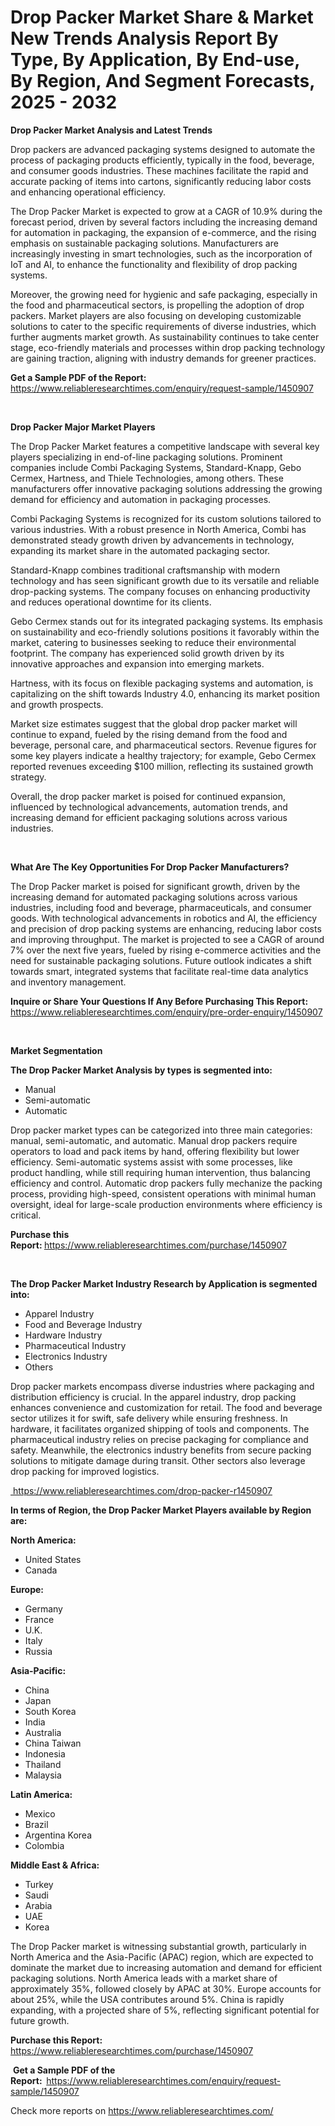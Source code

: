 <p><h1>Drop Packer Market Share & Market New Trends Analysis Report By Type, By Application, By End-use, By Region, And Segment Forecasts, 2025 - 2032</h1></p><p><strong>Drop Packer Market Analysis and Latest Trends</strong></p>
<p><p>Drop packers are advanced packaging systems designed to automate the process of packaging products efficiently, typically in the food, beverage, and consumer goods industries. These machines facilitate the rapid and accurate packing of items into cartons, significantly reducing labor costs and enhancing operational efficiency.</p><p>The Drop Packer Market is expected to grow at a CAGR of 10.9% during the forecast period, driven by several factors including the increasing demand for automation in packaging, the expansion of e-commerce, and the rising emphasis on sustainable packaging solutions. Manufacturers are increasingly investing in smart technologies, such as the incorporation of IoT and AI, to enhance the functionality and flexibility of drop packing systems. </p><p>Moreover, the growing need for hygienic and safe packaging, especially in the food and pharmaceutical sectors, is propelling the adoption of drop packers. Market players are also focusing on developing customizable solutions to cater to the specific requirements of diverse industries, which further augments market growth. As sustainability continues to take center stage, eco-friendly materials and processes within drop packing technology are gaining traction, aligning with industry demands for greener practices.</p></p>
<p><strong>Get a Sample PDF of the Report:&nbsp;</strong> <a href="https://www.reliableresearchtimes.com/enquiry/request-sample/1450907?utm_campaign=2229&utm_medium=2&utm_source=Github&utm_content=ia&utm_term=17022025&utm_id=drop-packer">https://www.reliableresearchtimes.com/enquiry/request-sample/1450907</a></p>
<p>&nbsp;</p>
<p><strong>Drop Packer Major Market Players</strong></p>
<p><p>The Drop Packer Market features a competitive landscape with several key players specializing in end-of-line packaging solutions. Prominent companies include Combi Packaging Systems, Standard-Knapp, Gebo Cermex, Hartness, and Thiele Technologies, among others. These manufacturers offer innovative packaging solutions addressing the growing demand for efficiency and automation in packaging processes.</p><p>Combi Packaging Systems is recognized for its custom solutions tailored to various industries. With a robust presence in North America, Combi has demonstrated steady growth driven by advancements in technology, expanding its market share in the automated packaging sector. </p><p>Standard-Knapp combines traditional craftsmanship with modern technology and has seen significant growth due to its versatile and reliable drop-packing systems. The company focuses on enhancing productivity and reduces operational downtime for its clients.</p><p>Gebo Cermex stands out for its integrated packaging systems. Its emphasis on sustainability and eco-friendly solutions positions it favorably within the market, catering to businesses seeking to reduce their environmental footprint. The company has experienced solid growth driven by its innovative approaches and expansion into emerging markets.</p><p>Hartness, with its focus on flexible packaging systems and automation, is capitalizing on the shift towards Industry 4.0, enhancing its market position and growth prospects. </p><p>Market size estimates suggest that the global drop packer market will continue to expand, fueled by the rising demand from the food and beverage, personal care, and pharmaceutical sectors. Revenue figures for some key players indicate a healthy trajectory; for example, Gebo Cermex reported revenues exceeding $100 million, reflecting its sustained growth strategy.</p><p>Overall, the drop packer market is poised for continued expansion, influenced by technological advancements, automation trends, and increasing demand for efficient packaging solutions across various industries.</p></p>
<p>&nbsp;</p>
<p><strong>What Are The Key Opportunities For Drop Packer Manufacturers?</strong></p>
<p><p>The Drop Packer market is poised for significant growth, driven by the increasing demand for automated packaging solutions across various industries, including food and beverage, pharmaceuticals, and consumer goods. With technological advancements in robotics and AI, the efficiency and precision of drop packing systems are enhancing, reducing labor costs and improving throughput. The market is projected to see a CAGR of around 7% over the next five years, fueled by rising e-commerce activities and the need for sustainable packaging solutions. Future outlook indicates a shift towards smart, integrated systems that facilitate real-time data analytics and inventory management.</p></p>
<p><strong>Inquire or Share Your Questions If Any Before Purchasing This Report:</strong> <a href="https://www.reliableresearchtimes.com/enquiry/pre-order-enquiry/1450907?utm_campaign=2229&utm_medium=2&utm_source=Github&utm_content=ia&utm_term=17022025&utm_id=drop-packer">https://www.reliableresearchtimes.com/enquiry/pre-order-enquiry/1450907</a></p>
<p>&nbsp;</p>
<p><strong>Market Segmentation</strong></p>
<p><strong>The Drop Packer Market Analysis by types is segmented into:</strong></p>
<p><ul><li>Manual</li><li>Semi-automatic</li><li>Automatic</li></ul></p>
<p><p>Drop packer market types can be categorized into three main categories: manual, semi-automatic, and automatic. Manual drop packers require operators to load and pack items by hand, offering flexibility but lower efficiency. Semi-automatic systems assist with some processes, like product handling, while still requiring human intervention, thus balancing efficiency and control. Automatic drop packers fully mechanize the packing process, providing high-speed, consistent operations with minimal human oversight, ideal for large-scale production environments where efficiency is critical.</p></p>
<p><strong>Purchase this Report:&nbsp;</strong><a href="https://www.reliableresearchtimes.com/purchase/1450907?utm_campaign=2229&utm_medium=2&utm_source=Github&utm_content=ia&utm_term=17022025&utm_id=drop-packer">https://www.reliableresearchtimes.com/purchase/1450907</a></p>
<p>&nbsp;</p>
<p><strong>The Drop Packer Market Industry Research by Application is segmented into:</strong></p>
<p><ul><li>Apparel Industry</li><li>Food and Beverage Industry</li><li>Hardware Industry</li><li>Pharmaceutical Industry</li><li>Electronics Industry</li><li>Others</li></ul></p>
<p><p>Drop packer markets encompass diverse industries where packaging and distribution efficiency is crucial. In the apparel industry, drop packing enhances convenience and customization for retail. The food and beverage sector utilizes it for swift, safe delivery while ensuring freshness. In hardware, it facilitates organized shipping of tools and components. The pharmaceutical industry relies on precise packaging for compliance and safety. Meanwhile, the electronics industry benefits from secure packing solutions to mitigate damage during transit. Other sectors also leverage drop packing for improved logistics.</p></p>
<p><a href="https://www.reliableresearchtimes.com/drop-packer-r1450907?utm_campaign=2229&utm_medium=2&utm_source=Github&utm_content=ia&utm_term=17022025&utm_id=drop-packer">&nbsp;https://www.reliableresearchtimes.com/drop-packer-r1450907</a></p>
<p><strong>In terms of Region, the Drop Packer Market Players available by Region are:</strong></p>
<p>
    <p> <strong> North America: </strong>
        <ul>
            <li>United States</li>
            <li>Canada</li>
        </ul>
        </p> 
    <p> <strong> Europe: </strong>
        <ul>
            <li>Germany</li>
            <li>France</li>
            <li>U.K.</li>
            <li>Italy</li>
            <li>Russia</li>
        </ul>
        </p> 
    <p> <strong> Asia-Pacific: </strong>
        <ul>
            <li>China</li>
            <li>Japan</li>
            <li>South Korea</li>
            <li>India</li>
            <li>Australia</li>
            <li>China Taiwan</li>
            <li>Indonesia</li>
            <li>Thailand</li>
            <li>Malaysia</li>
        </ul>
        </p> 
    <p> <strong> Latin America: </strong>
        <ul>
            <li>Mexico</li>
            <li>Brazil</li>
            <li>Argentina Korea</li>
            <li>Colombia</li>
        </ul>
        </p> 
    <p> <strong> Middle East & Africa: </strong>
        <ul>
            <li>Turkey</li>
            <li>Saudi</li>
            <li>Arabia</li>
            <li>UAE</li>
            <li>Korea</li>
        </ul>
    </p>
    </p>
<p><p>The Drop Packer market is witnessing substantial growth, particularly in North America and the Asia-Pacific (APAC) region, which are expected to dominate the market due to increasing automation and demand for efficient packaging solutions. North America leads with a market share of approximately 35%, followed closely by APAC at 30%. Europe accounts for about 25%, while the USA contributes around 5%. China is rapidly expanding, with a projected share of 5%, reflecting significant potential for future growth.</p></p>
<p><strong>Purchase this Report: </strong><a href="https://www.reliableresearchtimes.com/purchase/1450907?utm_campaign=2229&utm_medium=2&utm_source=Github&utm_content=ia&utm_term=17022025&utm_id=drop-packer">https://www.reliableresearchtimes.com/purchase/1450907</a></p>
<p>&nbsp;<strong>Get a Sample PDF of the Report:&nbsp;&nbsp;</strong><a href="https://www.reliableresearchtimes.com/enquiry/request-sample/1450907?utm_campaign=2229&utm_medium=2&utm_source=Github&utm_content=ia&utm_term=17022025&utm_id=drop-packer">https://www.reliableresearchtimes.com/enquiry/request-sample/1450907</a></p>
<p><strong></strong></p>
<p>Check more reports on <a href="https://www.reliableresearchtimes.com/?utm_campaign=2229&utm_medium=2&utm_source=Github&utm_content=ia&utm_term=17022025&utm_id=drop-packer">https://www.reliableresearchtimes.com/</a></p>